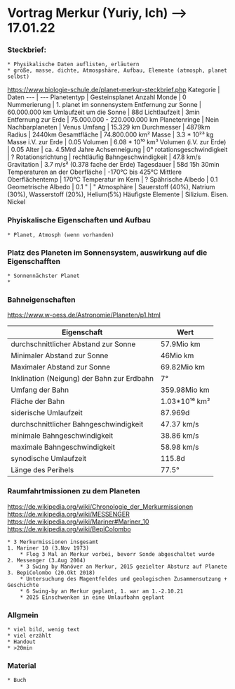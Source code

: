 # Vortrag Merkur (Yuriy, Ich) --> 17.01.22 

### Steckbrief:
	* Physikalische Daten auflisten, erläutern
	* größe, masse, dichte, Atmospshäre, Aufbau, Elemente (atmosph, planet selbst)
	
<https://www.biologie-schule.de/planet-merkur-steckbrief.php>
Kategorie | Daten
--- | ---
Planetentyp | Gesteinsplanet
Anzahl Monde | 0
Nummerierung | 1. planet im sonnensystem
Entfernung zur Sonne | 60.000.000 km
Umlaufzeit um die Sonne | 88d
Lichtlaufzeit | 3min 
Entfernung zur Erde | 75.000.000 - 220.000.000 km
Planetenringe | Nein
Nachbarplaneten | Venus
Umfang | 15.329 km
Durchmesser | 4879km
Radius | 2440km
Gesamtfläche | 74.800.000 km²
Masse | 3.3 * 10²³ kg
Masse i.V. zur Erde | 0.05
Volumen | 6.08 * 10¹⁰ km³
Volumen (i.V. zur Erde) | 0.05
Alter | ca. 4.5Mrd Jahre
Achsenneigung | 0°
rotationsgeschwindigkeit | ?
Rotationsrichtung | rechtläufig
Bahngeschwindigkeit | 47.8 km/s
Gravitation | 3.7 m/s² (0.378 fache der Erde)
Tagesdauer | 58d 15h 30min
Temperaturen an der Oberfläche | -170°C bis 425°C
Mittlere Oberflächentemp | 170°C
Temperatur im Kern | ?
Spährische Albedo | 0.1
Geometrische Albedo  | 0.1
" | "
Atmosphäre | Sauerstoff (40%), Natrium (30%), Wasserstoff (20%), Helium(5%)
Häufigste Elemente | Silizium. Eisen. Nickel




### Phyiskalische Eigenschaften und Aufbau
	* Planet, Atmosph (wenn vorhanden)

### Platz des Planeten im Sonnensystem, auswirkung auf die Eigenschafften
	* Sonnennächster Planet
	*

### Bahneigenschaften
<https://www.w-oess.de/Astronomie/Planeten/p1.html>

Eigenschaft | Wert
--- | ---
durchschnittlicher Abstand zur Sonne | 57.9Mio km
Minimaler Abstand zur Sonne | 46Mio km
Maximaler Abstand zur Sonne | 69.82Mio km
Inklination (Neigung) der Bahn zur Erdbahn | 7°
Umfang der Bahn | 359.98Mio km
Fläche der Bahn | 1.03*10¹⁶ km²
siderische Umlaufzeit | 87.969d
durchschnittlicher Bahngeschwindigkeit | 47.37 km/s
minimale Bahngeschwindigkeit | 38.86 km/s
maximale Bahngeschwindigkeit | 58.98 km/s
synodische Umlaufzeit | 115.8d
Länge des Perihels | 77.5°

### Raumfahrtmissionen zu dem Planeten
<https://de.wikipedia.org/wiki/Chronologie_der_Merkurmissionen>
<br>
<https://de.wikipedia.org/wiki/MESSENGER>
<br>
<https://de.wikipedia.org/wiki/Mariner#Mariner_10>
<br>
<https://de.wikipedia.org/wiki/BepiColombo>
	
	* 3 Merkurmissionen insgesamt
	1. Mariner 10 (3.Nov 1973)
		* Flog 3 Mal an Merkur vorbei, bevorr Sonde abgeschaltet wurde
	2. Messenger (3.Aug 2004)
		* 3 Swing by Manöver an Merkur, 2015 gezielter Absturz auf Planete
	3. BepiColombo (20.Okt 2018)
		* Untersuchung des Magentfeldes und geologischen Zusammensutzung + Geschichte
		* 6 Swing-by an Merkur geplant, 1. war am 1.-2.10.21
		* 2025 Einschwenken in eine Umlaufbahn geplant
	

### Allgmein
	* viel bild, wenig text
	* viel erzählt
	* Handout 
	* >20min

### Material
	* Buch	
